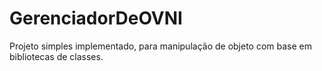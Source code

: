 # GerenciadorDeOVNI
Projeto simples implementado, para manipulação de objeto com base em bibliotecas de classes.

